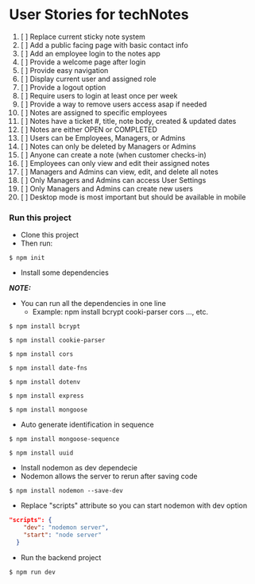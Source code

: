 # User Stories for techNotes

1. [ ] Replace current sticky note system
2. [ ] Add a public facing page with basic contact info 
3. [ ] Add an employee login to the notes app 
4. [ ] Provide a welcome page after login 
5. [ ] Provide easy navigation
6. [ ] Display current user and assigned role 
7. [ ] Provide a logout option 
8. [ ] Require users to login at least once per week
9. [ ] Provide a way to remove users access asap if needed 
10. [ ] Notes are assigned to specific employees 
11. [ ] Notes have a ticket #, title, note body, created & updated dates
12. [ ] Notes are either OPEN or COMPLETED 
13. [ ] Users can be Employees, Managers, or Admins 
14. [ ] Notes can only be deleted by Managers or Admins 
15. [ ] Anyone can create a note (when customer checks-in)
16. [ ] Employees can only view and edit their assigned notes  
17. [ ] Managers and Admins can view, edit, and delete all notes 
18. [ ] Only Managers and Admins can access User Settings 
19. [ ] Only Managers and Admins can create new users 
20. [ ] Desktop mode is most important but should be available in mobile 

### Run this project

- Clone this project
- Then run:
  
```shell
$ npm init
```
- Install some dependencies

***NOTE:*** 
- You can run all the dependencies in one line
  - Example: npm install bcrypt cooki-parser cors ..., etc.

```shell
$ npm install bcrypt
```
```shell
$ npm install cookie-parser
```
```shell
$ npm install cors
```
```shell
$ npm install date-fns
```
```shell
$ npm install dotenv
```
```shell
$ npm install express
```
```shell
$ npm install mongoose
```

- Auto generate identification in sequence

```shell
$ npm install mongoose-sequence
```
```shell
$ npm install uuid
```

- Install nodemon as dev dependecie
- Nodemon allows the server to rerun after saving code 

```shell
$ npm install nodemon --save-dev
```

- Replace "scripts" attribute so you can start nodemon with dev option

```package.json
"scripts": {
    "dev": "nodemon server",
    "start": "node server"
  }
```

- Run the backend project
  
```shell
$ npm run dev
```


